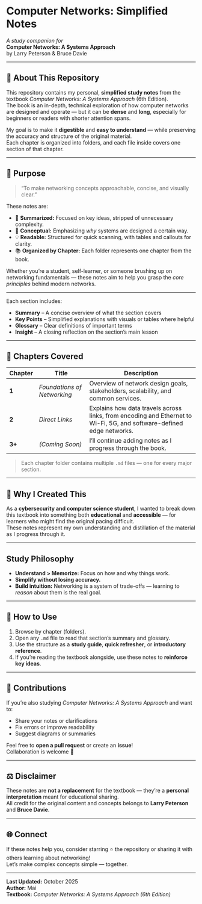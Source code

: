 # Computer Networks: Simplified Notes
*A study companion for*  
**Computer Networks: A Systems Approach**  
by Larry Peterson & Bruce Davie  

---

## 📘 About This Repository
This repository contains my personal, **simplified study notes** from the textbook *Computer Networks: A Systems Approach* (6th Edition).  
The book is an in-depth, technical exploration of how computer networks are designed and operate — but it can be **dense** and **long**, especially for beginners or readers with shorter attention spans.  

My goal is to make it **digestible** and **easy to understand** — while preserving the accuracy and structure of the original material.  
Each chapter is organized into folders, and each file inside covers one section of that chapter.

---

## 🎯 Purpose
> “To make networking concepts approachable, concise, and visually clear.”

These notes are:
- 🧩 **Summarized:** Focused on key ideas, stripped of unnecessary complexity.  
- 🧠 **Conceptual:** Emphasizing *why* systems are designed a certain way.  
- 💡 **Readable:** Structured for quick scanning, with tables and callouts for clarity.  
- 📚 **Organized by Chapter:** Each folder represents one chapter from the book.  

Whether you’re a student, self-learner, or someone brushing up on networking fundamentals — these notes aim to help you grasp the *core principles* behind modern networks.

---

Each section includes:
- **Summary** – A concise overview of what the section covers  
- **Key Points** – Simplified explanations with visuals or tables where helpful  
- **Glossary** – Clear definitions of important terms  
- **Insight** – A closing reflection on the section’s main lesson  

---

## 📖 Chapters Covered

| Chapter | Title | Description |
|----------|--------|-------------|
| **1** | *Foundations of Networking* | Overview of network design goals, stakeholders, scalability, and common services. |
| **2** | *Direct Links* | Explains how data travels across links, from encoding and Ethernet to Wi-Fi, 5G, and software-defined edge networks. |
| **3+** | *(Coming Soon)* | I’ll continue adding notes as I progress through the book. |

> Each chapter folder contains multiple `.md` files — one for every major section.

---

## 💬 Why I Created This
As a **cybersecurity and computer science student**, I wanted to break down this textbook into something both **educational** and **accessible** — for learners who might find the original pacing difficult.  
These notes represent my own understanding and distillation of the material as I progress through it.

---

## Study Philosophy
- **Understand > Memorize:** Focus on how and why things work.  
- **Simplify without losing accuracy.**  
- **Build intuition:** Networking is a system of trade-offs — learning to *reason* about them is the real goal.  

---

## 🧭 How to Use
1. Browse by chapter (folders).  
2. Open any `.md` file to read that section’s summary and glossary.  
3. Use the structure as a **study guide**, **quick refresher**, or **introductory reference**.  
4. If you’re reading the textbook alongside, use these notes to **reinforce key ideas**.  

---

## 🤝 Contributions
If you’re also studying *Computer Networks: A Systems Approach* and want to:
- Share your notes or clarifications  
- Fix errors or improve readability  
- Suggest diagrams or summaries  

Feel free to **open a pull request** or create an **issue**!  
Collaboration is welcome 💬

---

## ⚖️ Disclaimer
These notes are **not a replacement** for the textbook — they’re a **personal interpretation** meant for educational sharing.  
All credit for the original content and concepts belongs to **Larry Peterson** and **Bruce Davie**.

---

## 🌐 Connect
If these notes help you, consider starring ⭐ the repository or sharing it with others learning about networking!  
Let’s make complex concepts simple — together.

---

**Last Updated:** October 2025  
**Author:** Mai  
**Textbook:** *Computer Networks: A Systems Approach (6th Edition)*  
